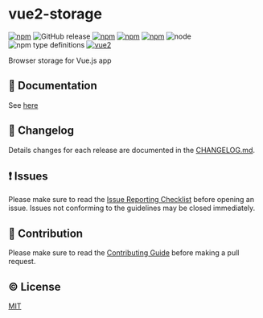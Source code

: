 # vue2-storage



[![npm](https://img.shields.io/npm/v/vue2-storage.svg)](https://www.npmjs.com/package/vue2-storage)
![GitHub release](https://img.shields.io/github/release/yarkovaleksei/vue2-storage.svg)
[![npm](https://img.shields.io/npm/dw/vue2-storage.svg)](https://www.npmjs.com/package/vue2-storage)
[![npm](https://img.shields.io/npm/dm/vue2-storage.svg)](https://www.npmjs.com/package/vue2-storage)
[![npm](https://img.shields.io/npm/dy/vue2-storage.svg)](https://www.npmjs.com/package/vue2-storage)
![node](https://img.shields.io/node/v/vue2-storage.svg)
![npm type definitions](https://img.shields.io/npm/types/vue2-storage.svg)
[![vue2](https://img.shields.io/badge/vue-2.x-brightgreen.svg)](https://vuejs.org/)

Browser storage for Vue.js app


## :book: Documentation
See [here](http://yarkovaleksei.github.io/vue2-storage/)

## :scroll: Changelog
Details changes for each release are documented in the [CHANGELOG.md](https://github.com/yarkovaleksei/vue2-storage/blob/dev/CHANGELOG.md).


## :exclamation: Issues
Please make sure to read the [Issue Reporting Checklist](https://github.com/yarkovaleksei/vue2-storage/blob/dev/CONTRIBUTING.md#issue-reporting-guidelines) before opening an issue. Issues not conforming to the guidelines may be closed immediately.


## :muscle: Contribution
Please make sure to read the [Contributing Guide](https://github.com/yarkovaleksei/vue2-storage/blob/dev/CONTRIBUTING.md) before making a pull request.

## :copyright: License

[MIT](http://opensource.org/licenses/MIT)
